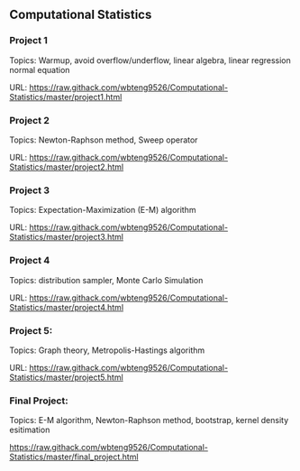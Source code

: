 ## Computational Statistics

### Project 1

Topics: Warmup, avoid overflow/underflow, linear algebra, linear regression normal equation

URL: https://raw.githack.com/wbteng9526/Computational-Statistics/master/project1.html


### Project 2

Topics: Newton-Raphson method, Sweep operator

URL: https://raw.githack.com/wbteng9526/Computational-Statistics/master/project2.html


### Project 3

Topics: Expectation-Maximization (E-M) algorithm 

URL: https://raw.githack.com/wbteng9526/Computational-Statistics/master/project3.html


### Project 4

Topics: distribution sampler, Monte Carlo Simulation

URL: https://raw.githack.com/wbteng9526/Computational-Statistics/master/project4.html


### Project 5: 

Topics: Graph theory, Metropolis-Hastings algorithm

URL: https://raw.githack.com/wbteng9526/Computational-Statistics/master/project5.html


### Final Project: 

Topics: E-M algorithm, Newton-Raphson method, bootstrap, kernel density esitimation

https://raw.githack.com/wbteng9526/Computational-Statistics/master/final_project.html
